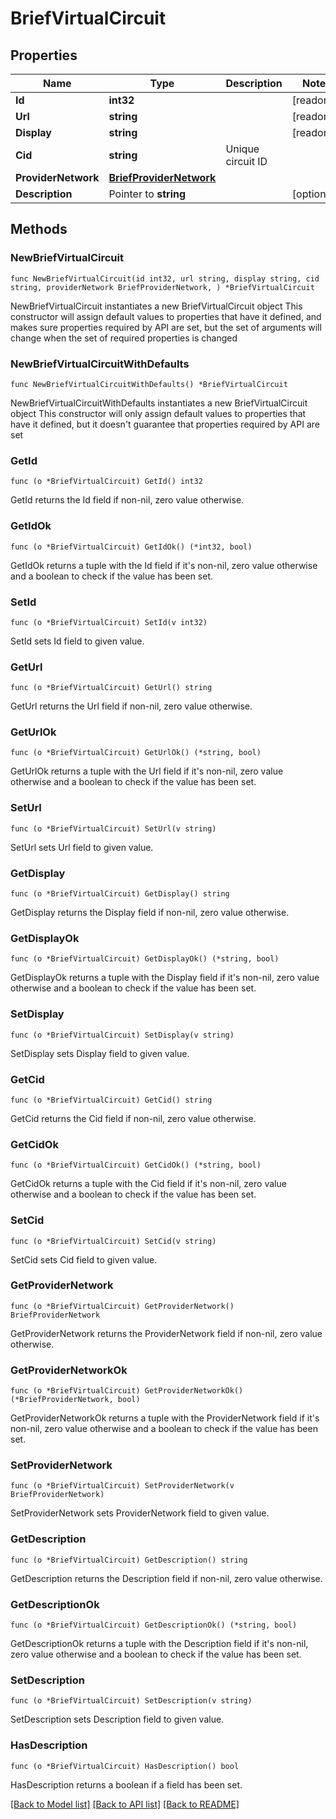 # BriefVirtualCircuit

## Properties

Name | Type | Description | Notes
------------ | ------------- | ------------- | -------------
**Id** | **int32** |  | [readonly] 
**Url** | **string** |  | [readonly] 
**Display** | **string** |  | [readonly] 
**Cid** | **string** | Unique circuit ID | 
**ProviderNetwork** | [**BriefProviderNetwork**](BriefProviderNetwork.md) |  | 
**Description** | Pointer to **string** |  | [optional] 

## Methods

### NewBriefVirtualCircuit

`func NewBriefVirtualCircuit(id int32, url string, display string, cid string, providerNetwork BriefProviderNetwork, ) *BriefVirtualCircuit`

NewBriefVirtualCircuit instantiates a new BriefVirtualCircuit object
This constructor will assign default values to properties that have it defined,
and makes sure properties required by API are set, but the set of arguments
will change when the set of required properties is changed

### NewBriefVirtualCircuitWithDefaults

`func NewBriefVirtualCircuitWithDefaults() *BriefVirtualCircuit`

NewBriefVirtualCircuitWithDefaults instantiates a new BriefVirtualCircuit object
This constructor will only assign default values to properties that have it defined,
but it doesn't guarantee that properties required by API are set

### GetId

`func (o *BriefVirtualCircuit) GetId() int32`

GetId returns the Id field if non-nil, zero value otherwise.

### GetIdOk

`func (o *BriefVirtualCircuit) GetIdOk() (*int32, bool)`

GetIdOk returns a tuple with the Id field if it's non-nil, zero value otherwise
and a boolean to check if the value has been set.

### SetId

`func (o *BriefVirtualCircuit) SetId(v int32)`

SetId sets Id field to given value.


### GetUrl

`func (o *BriefVirtualCircuit) GetUrl() string`

GetUrl returns the Url field if non-nil, zero value otherwise.

### GetUrlOk

`func (o *BriefVirtualCircuit) GetUrlOk() (*string, bool)`

GetUrlOk returns a tuple with the Url field if it's non-nil, zero value otherwise
and a boolean to check if the value has been set.

### SetUrl

`func (o *BriefVirtualCircuit) SetUrl(v string)`

SetUrl sets Url field to given value.


### GetDisplay

`func (o *BriefVirtualCircuit) GetDisplay() string`

GetDisplay returns the Display field if non-nil, zero value otherwise.

### GetDisplayOk

`func (o *BriefVirtualCircuit) GetDisplayOk() (*string, bool)`

GetDisplayOk returns a tuple with the Display field if it's non-nil, zero value otherwise
and a boolean to check if the value has been set.

### SetDisplay

`func (o *BriefVirtualCircuit) SetDisplay(v string)`

SetDisplay sets Display field to given value.


### GetCid

`func (o *BriefVirtualCircuit) GetCid() string`

GetCid returns the Cid field if non-nil, zero value otherwise.

### GetCidOk

`func (o *BriefVirtualCircuit) GetCidOk() (*string, bool)`

GetCidOk returns a tuple with the Cid field if it's non-nil, zero value otherwise
and a boolean to check if the value has been set.

### SetCid

`func (o *BriefVirtualCircuit) SetCid(v string)`

SetCid sets Cid field to given value.


### GetProviderNetwork

`func (o *BriefVirtualCircuit) GetProviderNetwork() BriefProviderNetwork`

GetProviderNetwork returns the ProviderNetwork field if non-nil, zero value otherwise.

### GetProviderNetworkOk

`func (o *BriefVirtualCircuit) GetProviderNetworkOk() (*BriefProviderNetwork, bool)`

GetProviderNetworkOk returns a tuple with the ProviderNetwork field if it's non-nil, zero value otherwise
and a boolean to check if the value has been set.

### SetProviderNetwork

`func (o *BriefVirtualCircuit) SetProviderNetwork(v BriefProviderNetwork)`

SetProviderNetwork sets ProviderNetwork field to given value.


### GetDescription

`func (o *BriefVirtualCircuit) GetDescription() string`

GetDescription returns the Description field if non-nil, zero value otherwise.

### GetDescriptionOk

`func (o *BriefVirtualCircuit) GetDescriptionOk() (*string, bool)`

GetDescriptionOk returns a tuple with the Description field if it's non-nil, zero value otherwise
and a boolean to check if the value has been set.

### SetDescription

`func (o *BriefVirtualCircuit) SetDescription(v string)`

SetDescription sets Description field to given value.

### HasDescription

`func (o *BriefVirtualCircuit) HasDescription() bool`

HasDescription returns a boolean if a field has been set.


[[Back to Model list]](../README.md#documentation-for-models) [[Back to API list]](../README.md#documentation-for-api-endpoints) [[Back to README]](../README.md)


